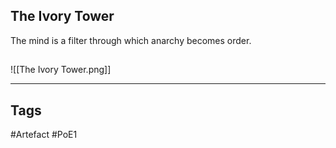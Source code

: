 ## The Ivory Tower
The mind is a filter through which anarchy becomes order.
##
![[The Ivory Tower.png]]

---
## Tags
#Artefact
#PoE1